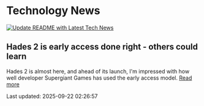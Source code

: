 # Technology News

[![Update README with Latest Tech News](https://github.com/tcdtist/daily-tech-digest/actions/workflows/main.yml/badge.svg)](https://github.com/tcdtist/daily-tech-digest/actions/workflows/main.yml)

## Hades 2 is early access done right - others could learn
Hades 2 is almost here, and ahead of its launch, I'm impressed with how well developer Supergiant Games has used the early access model.
[Read more](https://www.windowscentral.com/gaming/pc-gaming/hades-2-early-access-done-right)



Last updated: 2025-09-22 02:26:57